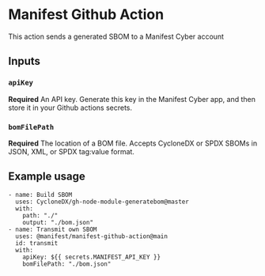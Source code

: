 # Manifest Github Action

This action sends a generated SBOM to a Manifest Cyber account

## Inputs

### `apiKey`

**Required** An API key. Generate this key in the Manifest Cyber app, and then store it in your Github actions secrets.

### `bomFilePath`

**Required** The location of a BOM file. Accepts CycloneDX or SPDX SBOMs in JSON, XML, or SPDX tag:value format.


## Example usage

```
- name: Build SBOM
  uses: CycloneDX/gh-node-module-generatebom@master
  with:
    path: "./"
    output: "./bom.json"
- name: Transmit own SBOM
  uses: @manifest/manifest-github-action@main
  id: transmit
  with:
    apiKey: ${{ secrets.MANIFEST_API_KEY }}
    bomFilePath: "./bom.json"
```